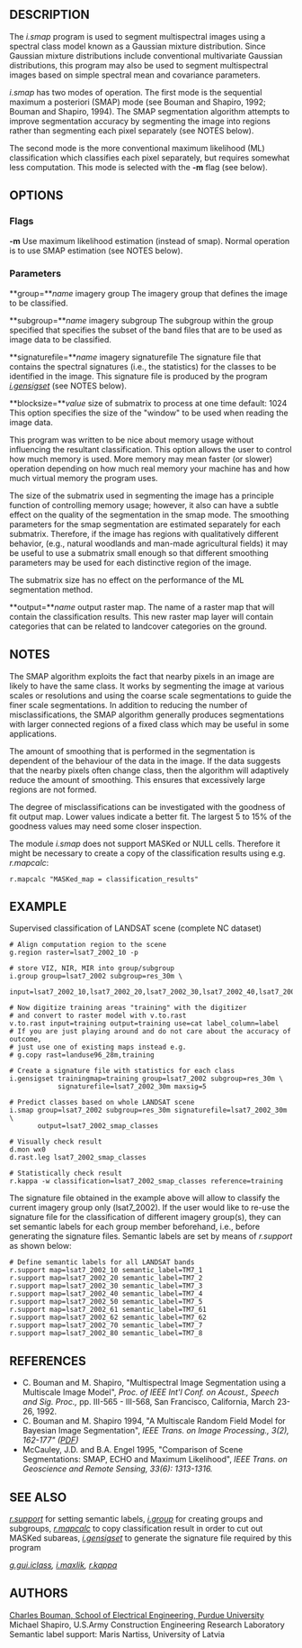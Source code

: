 ## DESCRIPTION

The *i.smap* program is used to segment multispectral images using a
spectral class model known as a Gaussian mixture distribution. Since
Gaussian mixture distributions include conventional multivariate
Gaussian distributions, this program may also be used to segment
multispectral images based on simple spectral mean and covariance
parameters.

*i.smap* has two modes of operation. The first mode is the sequential
maximum a posteriori (SMAP) mode (see Bouman and Shapiro, 1992; Bouman
and Shapiro, 1994). The SMAP segmentation algorithm attempts to improve
segmentation accuracy by segmenting the image into regions rather than
segmenting each pixel separately (see NOTES below).

The second mode is the more conventional maximum likelihood (ML)
classification which classifies each pixel separately, but requires
somewhat less computation. This mode is selected with the **-m** flag
(see below).

## OPTIONS

### Flags

**-m**
Use maximum likelihood estimation (instead of smap). Normal operation is
to use SMAP estimation (see NOTES below).

### Parameters

**group=***name*
imagery group
The imagery group that defines the image to be classified.

**subgroup=***name*
imagery subgroup
The subgroup within the group specified that specifies the subset of the
band files that are to be used as image data to be classified.

**signaturefile=***name*
imagery signaturefile
The signature file that contains the spectral signatures (i.e., the
statistics) for the classes to be identified in the image. This
signature file is produced by the program
*[i.gensigset](i.gensigset.md)* (see NOTES below).

**blocksize=***value*
size of submatrix to process at one time
default: 1024
This option specifies the size of the "window" to be used when reading
the image data.

This program was written to be nice about memory usage without
influencing the resultant classification. This option allows the user to
control how much memory is used. More memory may mean faster (or slower)
operation depending on how much real memory your machine has and how
much virtual memory the program uses.

The size of the submatrix used in segmenting the image has a principle
function of controlling memory usage; however, it also can have a subtle
effect on the quality of the segmentation in the smap mode. The
smoothing parameters for the smap segmentation are estimated separately
for each submatrix. Therefore, if the image has regions with
qualitatively different behavior, (e.g., natural woodlands and man-made
agricultural fields) it may be useful to use a submatrix small enough so
that different smoothing parameters may be used for each distinctive
region of the image.

The submatrix size has no effect on the performance of the ML
segmentation method.

**output=***name*
output raster map.
The name of a raster map that will contain the classification results.
This new raster map layer will contain categories that can be related to
landcover categories on the ground.

## NOTES

The SMAP algorithm exploits the fact that nearby pixels in an image are
likely to have the same class. It works by segmenting the image at
various scales or resolutions and using the coarse scale segmentations
to guide the finer scale segmentations. In addition to reducing the
number of misclassifications, the SMAP algorithm generally produces
segmentations with larger connected regions of a fixed class which may
be useful in some applications.

The amount of smoothing that is performed in the segmentation is
dependent of the behaviour of the data in the image. If the data
suggests that the nearby pixels often change class, then the algorithm
will adaptively reduce the amount of smoothing. This ensures that
excessively large regions are not formed.

The degree of misclassifications can be investigated with the goodness
of fit output map. Lower values indicate a better fit. The largest 5 to
15% of the goodness values may need some closer inspection.

The module *i.smap* does not support MASKed or NULL cells. Therefore it
might be necessary to create a copy of the classification results using
e.g. *r.mapcalc*:

```shell
r.mapcalc "MASKed_map = classification_results"
```

## EXAMPLE

Supervised classification of LANDSAT scene (complete NC dataset)

```shell
# Align computation region to the scene
g.region raster=lsat7_2002_10 -p

# store VIZ, NIR, MIR into group/subgroup
i.group group=lsat7_2002 subgroup=res_30m \
  input=lsat7_2002_10,lsat7_2002_20,lsat7_2002_30,lsat7_2002_40,lsat7_2002_50,lsat7_2002_70

# Now digitize training areas "training" with the digitizer
# and convert to raster model with v.to.rast
v.to.rast input=training output=training use=cat label_column=label
# If you are just playing around and do not care about the accuracy of outcome,
# just use one of existing maps instead e.g.
# g.copy rast=landuse96_28m,training

# Create a signature file with statistics for each class
i.gensigset trainingmap=training group=lsat7_2002 subgroup=res_30m \
            signaturefile=lsat7_2002_30m maxsig=5

# Predict classes based on whole LANDSAT scene
i.smap group=lsat7_2002 subgroup=res_30m signaturefile=lsat7_2002_30m \
       output=lsat7_2002_smap_classes

# Visually check result
d.mon wx0
d.rast.leg lsat7_2002_smap_classes

# Statistically check result
r.kappa -w classification=lsat7_2002_smap_classes reference=training
```

The signature file obtained in the example above will allow to classify
the current imagery group only (lsat7_2002). If the user would like to
re-use the signature file for the classification of different imagery
group(s), they can set semantic labels for each group member beforehand,
i.e., before generating the signature files. Semantic labels are set by
means of *r.support* as shown below:

```shell
# Define semantic labels for all LANDSAT bands
r.support map=lsat7_2002_10 semantic_label=TM7_1
r.support map=lsat7_2002_20 semantic_label=TM7_2
r.support map=lsat7_2002_30 semantic_label=TM7_3
r.support map=lsat7_2002_40 semantic_label=TM7_4
r.support map=lsat7_2002_50 semantic_label=TM7_5
r.support map=lsat7_2002_61 semantic_label=TM7_61
r.support map=lsat7_2002_62 semantic_label=TM7_62
r.support map=lsat7_2002_70 semantic_label=TM7_7
r.support map=lsat7_2002_80 semantic_label=TM7_8
```

## REFERENCES

- C. Bouman and M. Shapiro, "Multispectral Image Segmentation using a
  Multiscale Image Model", *Proc. of IEEE Int'l Conf. on Acoust., Speech
  and Sig. Proc.,* pp. III-565 - III-568, San Francisco, California,
  March 23-26, 1992.
- C. Bouman and M. Shapiro 1994, "A Multiscale Random Field Model for
  Bayesian Image Segmentation", *IEEE Trans. on Image Processing., 3(2),
  162-177"
  ([PDF](http://dynamo.ecn.purdue.edu/~bouman/publications/pdf/ip2.pdf))*
- McCauley, J.D. and B.A. Engel 1995, "Comparison of Scene
  Segmentations: SMAP, ECHO and Maximum Likelihood", *IEEE Trans. on
  Geoscience and Remote Sensing, 33(6): 1313-1316.*

## SEE ALSO

*[r.support](r.support.md)* for setting semantic labels,
*[i.group](i.group.md)* for creating groups and subgroups,
*[r.mapcalc](r.mapcalc.md)* to copy classification result in order to
cut out MASKed subareas,
*[i.gensigset](i.gensigset.md)* to generate the signature file required
by this program

*[g.gui.iclass](g.gui.iclass.md), [i.maxlik](i.maxlik.md),
[r.kappa](r.kappa.md)*

## AUTHORS

[Charles Bouman, School of Electrical Engineering, Purdue
University](https://engineering.purdue.edu/~bouman/software/segmentation/)
Michael Shapiro, U.S.Army Construction Engineering Research Laboratory
Semantic label support: Maris Nartiss, University of Latvia
